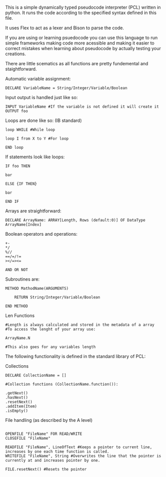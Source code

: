 
This is a simple dynamically typed pseudocode interpreter (PCL) written in python. It runs the code according to the specified syntax defined in this file.

It uses Flex to act as a lexer and Bison to parse the code.

If you are using or learning psuedocode you can use this language to run simple frameworks making code more acessible and making it easier to correct mistakes when learning about pseudocode by actually testing your creations.

There are little scematics as all functions are pretty fundemental and staightforward.

Automatic variable assignment:
```
DECLARE VariableName = String/Integer/Variable/Boolean
```

Input output is handled just like so:
```
INPUT VariableName #If the variable is not defined it will create it
OUTPUT foo
```

Loops are done like so: (IB standard)
```
loop WHILE #While loop

loop I from X to Y #For loop

END loop
```

If statements look like loops:
```
IF foo THEN

bar

ELSE {IF THEN} 

bar

END IF
```

Arrays are straightforward:
```
DECLARE ArrayName: ARRAY[Length, Rows (default:0)] OF DataType
ArrayName[Index]
```

Boolean operators and operations:
```
+-
*/
%//
==/=/!=
></=><=

AND OR NOT
```

Subroutines are:
```
METHOD MathodName(ARGUMENTS)
    
    RETURN String/Integer/Variable/Boolean

END METHOD
```

Len Functions
```
#Length is always calculated and stored in the metadata of a array
#To access the lenght of your array use:

ArrayName.N

#This also goes for any variables length
```


The following functionality is defined in the standard library of PCL:


Collections
```
DECLARE CollectionName = []

#Collection functions (CollectionName.function()):

.getNext()
.hasNext()
.resetNext()
.addItem(Item)
.isEmpty()
```

File handling (as described by the A level)
```

OPENFILE "FileName" FOR READ/WRITE
CLOSEFILE "FileName"

READFILE "FileName", LineOfText #Keeps a pointer to current line, increases by one each time function is called.
WRITEFILE "FileName", String #Overwrites the line that the pointer is currently at and increases pointer by one.

FILE.resetNext() #Resets the pointer

```







